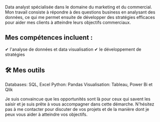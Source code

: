 
Data analyst spécialisée dans le domaine du marketing et du commercial. Mon travail consiste à répondre à des questions business en analysant des données, ce qui me permet ensuite de développer des stratégies efficaces pour aider mes clients à atteindre leurs objectifs commerciaux. 

## Mes compétences incluent :
✔ l'analyse de données et data visualisation 
✔ le développement de stratégies

## 🛠️ Mes outils 
Databases: SQL, Excel
Python: Pandas
Visualisation: Tableau, Power Bi et Qlik

Je suis convaincue que les opportunités sont là pour ceux qui savent les saisir et je suis prête à vous accompagner dans cette démarche. N'hésitez pas à me contacter pour discuter de vos projets et de la manière dont je peux vous aider à atteindre vos objectifs.
